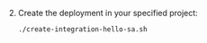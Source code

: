 2. Create the deployment in your specified project:

    ```sh
	./create-integration-hello-sa.sh
    ```

